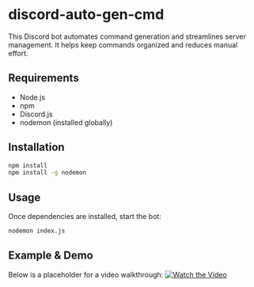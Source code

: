 # discord-auto-gen-cmd 
This Discord bot automates command generation and streamlines server management. It helps keep commands organized and reduces manual effort.

## Requirements
- Node.js
- npm
- Discord.js
- nodemon (installed globally)

## Installation
```bash
npm install
npm install -g nodemon
```

## Usage
Once dependencies are installed, start the bot:
```bash
nodemon index.js
```

## Example & Demo
Below is a placeholder for a video walkthrough:
[![Watch the Video](https://img.youtube.com/vi/VIDEO_ID/maxresdefault.jpg)](https://www.youtube.com/watch?v=VIDEO_ID)
